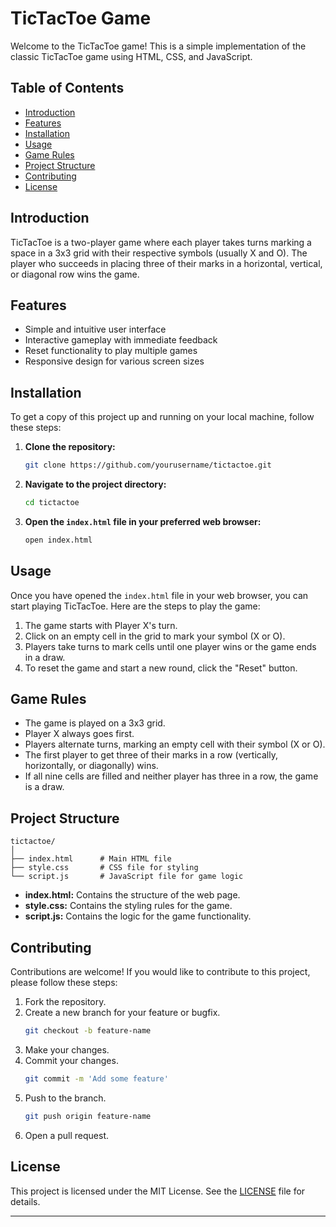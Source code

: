 # TicTacToe Game

Welcome to the TicTacToe game! This is a simple implementation of the classic TicTacToe game using HTML, CSS, and JavaScript.

## Table of Contents

- [Introduction](#introduction)
- [Features](#features)
- [Installation](#installation)
- [Usage](#usage)
- [Game Rules](#game-rules)
- [Project Structure](#project-structure)
- [Contributing](#contributing)
- [License](#license)

## Introduction

TicTacToe is a two-player game where each player takes turns marking a space in a 3x3 grid with their respective symbols (usually X and O). The player who succeeds in placing three of their marks in a horizontal, vertical, or diagonal row wins the game.

## Features

- Simple and intuitive user interface
- Interactive gameplay with immediate feedback
- Reset functionality to play multiple games
- Responsive design for various screen sizes

## Installation

To get a copy of this project up and running on your local machine, follow these steps:

1. **Clone the repository:**
   ```bash
   git clone https://github.com/yourusername/tictactoe.git
   ```
2. **Navigate to the project directory:**
   ```bash
   cd tictactoe
   ```
3. **Open the `index.html` file in your preferred web browser:**
   ```bash
   open index.html
   ```

## Usage

Once you have opened the `index.html` file in your web browser, you can start playing TicTacToe. Here are the steps to play the game:

1. The game starts with Player X's turn.
2. Click on an empty cell in the grid to mark your symbol (X or O).
3. Players take turns to mark cells until one player wins or the game ends in a draw.
4. To reset the game and start a new round, click the "Reset" button.

## Game Rules

- The game is played on a 3x3 grid.
- Player X always goes first.
- Players alternate turns, marking an empty cell with their symbol (X or O).
- The first player to get three of their marks in a row (vertically, horizontally, or diagonally) wins.
- If all nine cells are filled and neither player has three in a row, the game is a draw.

## Project Structure

```plaintext
tictactoe/
│
├── index.html      # Main HTML file
├── style.css       # CSS file for styling
└── script.js       # JavaScript file for game logic
```

- **index.html:** Contains the structure of the web page.
- **style.css:** Contains the styling rules for the game.
- **script.js:** Contains the logic for the game functionality.

## Contributing

Contributions are welcome! If you would like to contribute to this project, please follow these steps:

1. Fork the repository.
2. Create a new branch for your feature or bugfix.
   ```bash
   git checkout -b feature-name
   ```
3. Make your changes.
4. Commit your changes.
   ```bash
   git commit -m 'Add some feature'
   ```
5. Push to the branch.
   ```bash
   git push origin feature-name
   ```
6. Open a pull request.

## License

This project is licensed under the MIT License. See the [LICENSE](LICENSE) file for details.

---